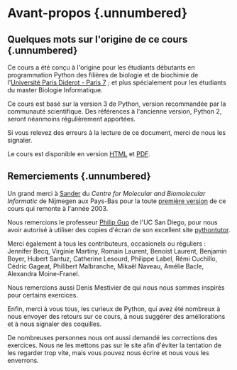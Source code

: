 # Avant-propos {.unnumbered}

## Quelques mots sur l'origine de ce cours {.unnumbered}

Ce cours  a été conçu à l'origine pour les étudiants débutants en programmation Python des filières de biologie et de biochimie de l'[Université Paris Diderot - Paris 7](http://www.univ-paris-diderot.fr/) ; et plus spécialement pour les étudiants du master Biologie Informatique.

Ce cours est basé sur la version 3 de Python, version recommandée par la communauté scientifique. Des références à l'ancienne version, Python 2, seront néanmoins régulièrement apportées.

Si vous relevez des erreurs à la lecture de ce document, merci de nous les signaler.

Le cours est disponible en version [HTML](https://python.sdv.univ-paris-diderot.fr/index.html)
et [PDF](https://python.sdv.univ-paris-diderot.fr/cours-python.pdf).


## Remerciements {.unnumbered}

Un grand merci à [Sander](http://sander.nabuurs.org/) du *Centre for Molecular and Biomolecular Informatic* de Nijmegen aux Pays-Bas pour la toute [première version](http://www.cmbi.ru.nl/pythoncourse/spy/index.spy?site=python&action=Home) de ce cours qui remonte à l'année 2003.

Nous remercions le professeur [Philip Guo](http://pgbovine.net/) de l'UC San Diego, pour nous avoir autorisé à utiliser des copies d'écran de son excellent site [pythontutor](http://pythontutor.com/).

Merci également à tous les contributeurs, occasionels ou réguliers :
Jennifer Becq, Virginie Martiny, Romain Laurent, Benoist Laurent, Benjamin Boyer, Hubert Santuz, Catherine Lesourd, Philippe Label, Rémi Cuchillo, Cédric Gageat, Philibert Malbranche, Mikaël Naveau, Amélie Bacle, Alexandra Moine-Franel.

Nous remercions aussi Denis Mestivier de qui nous nous sommes inspirés pour certains exercices.

Enfin, merci à vous tous, les curieux de Python, qui avez été nombreux à nous envoyer des retours sur ce cours, à nous suggérer des améliorations et à nous signaler des coquilles.

De nombreuses personnes nous ont aussi demandé les corrections des exercices. Nous ne les mettons pas sur le site afin d'éviter la tentation de les regarder trop vite, mais vous pouvez nous écrire et nous vous les enverrons.
